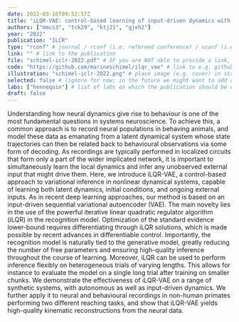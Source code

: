 ```yaml
---
date: 2022-03-16T09:52:57Z
title: "iLQR-VAE: control-based learning of input-driven dynamics with applications to neural data"
authors: ["mmcs3", "tck29", "ktj21", "gjeh2"]
year: "2022"
publication: "ILCR"
type: "rconf" # journal / rconf (i.e. refereed conference) / uconf (i.e. unrefereed conference) / thesis / preprint / workshop
link: "" # link to the publication
file: "schimel-iclr-2022.pdf" # IF you are NOT able to provide a link, then place a pdf in static/publications/ and write the filename here (e.g. "hennequin-neuron-2018.pdf") 
code: "https://github.com/marineschimel/ilqr_vae" # link to e.g. github repo
illustration: "schimel-iclr-2022.png" # place image (e.g. cover) in static/publications/
selected: false # (ignore for now; in the future we might want to add a "Selected publications" section)
labs: ["hennequin"] # list of labs on which the publication should be displayed (use "cbl" to display on the main CBL website, and the PI's lastname (lowercase) for individual lab's websites, e.g. "hennequin")
draft: false
---
```



Understanding how neural dynamics give rise to behaviour is one of the most fundamental questions in systems neuroscience. To achieve this, a common approach is to record neural populations in behaving animals, and model these data as emanating from a latent dynamical system whose state trajectories can then be related back to behavioural observations via some form of decoding. As recordings are typically performed in localized circuits that form only a part of the wider implicated network, it is important to simultaneously learn the local dynamics and infer any unobserved external input that might drive them. Here, we introduce iLQR-VAE, a control-based approach to variational inference in nonlinear dynamical systems, capable of learning both latent dynamics, initial conditions, and ongoing external inputs. As in recent deep learning approaches, our method is based on an input-driven sequential variational autoencoder (VAE). The main novelty lies in the use of the powerful iterative linear quadratic regulator algorithm (iLQR) in the recognition model. Optimization of the standard evidence lower-bound requires differentiating through iLQR solutions, which is made possible by recent advances in differentiable control. Importantly, the recognition model is naturally tied to the generative model, greatly reducing the number of free parameters and ensuring high-quality inference throughout the course of learning. Moreover, iLQR can be used to perform inference flexibly on heterogeneous trials of varying lengths. This allows for instance to evaluate the model on a single long trial after training on smaller chunks. We demonstrate the effectiveness of iLQR-VAE on a range of synthetic systems, with autonomous as well as input-driven dynamics. We further apply it to neural and behavioural recordings in non-human primates performing two different reaching tasks, and show that iLQR-VAE yields high-quality kinematic reconstructions from the neural data.

